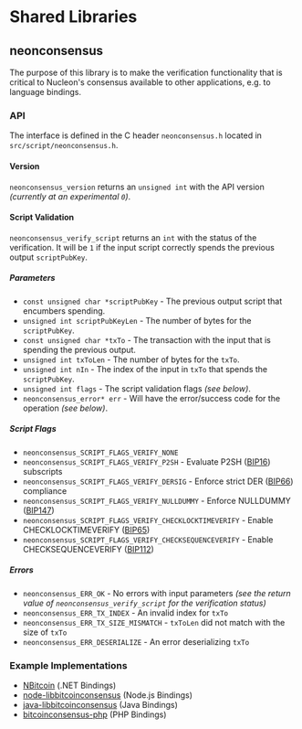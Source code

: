 Shared Libraries
================

## neonconsensus

The purpose of this library is to make the verification functionality that is critical to Nucleon's consensus available to other applications, e.g. to language bindings.

### API

The interface is defined in the C header `neonconsensus.h` located in  `src/script/neonconsensus.h`.

#### Version

`neonconsensus_version` returns an `unsigned int` with the API version *(currently at an experimental `0`)*.

#### Script Validation

`neonconsensus_verify_script` returns an `int` with the status of the verification. It will be `1` if the input script correctly spends the previous output `scriptPubKey`.

##### Parameters
- `const unsigned char *scriptPubKey` - The previous output script that encumbers spending.
- `unsigned int scriptPubKeyLen` - The number of bytes for the `scriptPubKey`.
- `const unsigned char *txTo` - The transaction with the input that is spending the previous output.
- `unsigned int txToLen` - The number of bytes for the `txTo`.
- `unsigned int nIn` - The index of the input in `txTo` that spends the `scriptPubKey`.
- `unsigned int flags` - The script validation flags *(see below)*.
- `neonconsensus_error* err` - Will have the error/success code for the operation *(see below)*.

##### Script Flags
- `neonconsensus_SCRIPT_FLAGS_VERIFY_NONE`
- `neonconsensus_SCRIPT_FLAGS_VERIFY_P2SH` - Evaluate P2SH ([BIP16](https://github.com/bitcoin/bips/blob/master/bip-0016.mediawiki)) subscripts
- `neonconsensus_SCRIPT_FLAGS_VERIFY_DERSIG` - Enforce strict DER ([BIP66](https://github.com/bitcoin/bips/blob/master/bip-0066.mediawiki)) compliance
- `neonconsensus_SCRIPT_FLAGS_VERIFY_NULLDUMMY` - Enforce NULLDUMMY ([BIP147](https://github.com/bitcoin/bips/blob/master/bip-0147.mediawiki))
- `neonconsensus_SCRIPT_FLAGS_VERIFY_CHECKLOCKTIMEVERIFY` - Enable CHECKLOCKTIMEVERIFY ([BIP65](https://github.com/bitcoin/bips/blob/master/bip-0065.mediawiki))
- `neonconsensus_SCRIPT_FLAGS_VERIFY_CHECKSEQUENCEVERIFY` - Enable CHECKSEQUENCEVERIFY ([BIP112](https://github.com/bitcoin/bips/blob/master/bip-0112.mediawiki))

##### Errors
- `neonconsensus_ERR_OK` - No errors with input parameters *(see the return value of `neonconsensus_verify_script` for the verification status)*
- `neonconsensus_ERR_TX_INDEX` - An invalid index for `txTo`
- `neonconsensus_ERR_TX_SIZE_MISMATCH` - `txToLen` did not match with the size of `txTo`
- `neonconsensus_ERR_DESERIALIZE` - An error deserializing `txTo`

### Example Implementations
- [NBitcoin](https://github.com/NicolasDorier/NBitcoin/blob/master/NBitcoin/Script.cs#L814) (.NET Bindings)
- [node-libbitcoinconsensus](https://github.com/bitpay/node-libbitcoinconsensus) (Node.js Bindings)
- [java-libbitcoinconsensus](https://github.com/dexX7/java-libbitcoinconsensus) (Java Bindings)
- [bitcoinconsensus-php](https://github.com/Bit-Wasp/bitcoinconsensus-php) (PHP Bindings)
